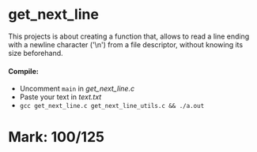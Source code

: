 # get_next_line
This projects is about creating a function that, allows to read a line ending with a newline character ('\n') from a file descriptor, without knowing its size beforehand. 
#### Compile:
- Uncomment `main` in *get_next_line.c*
- Paste your text in *text.txt*
- `gcc get_next_line.c get_next_line_utils.c && ./a.out`

# Mark: 100/125
